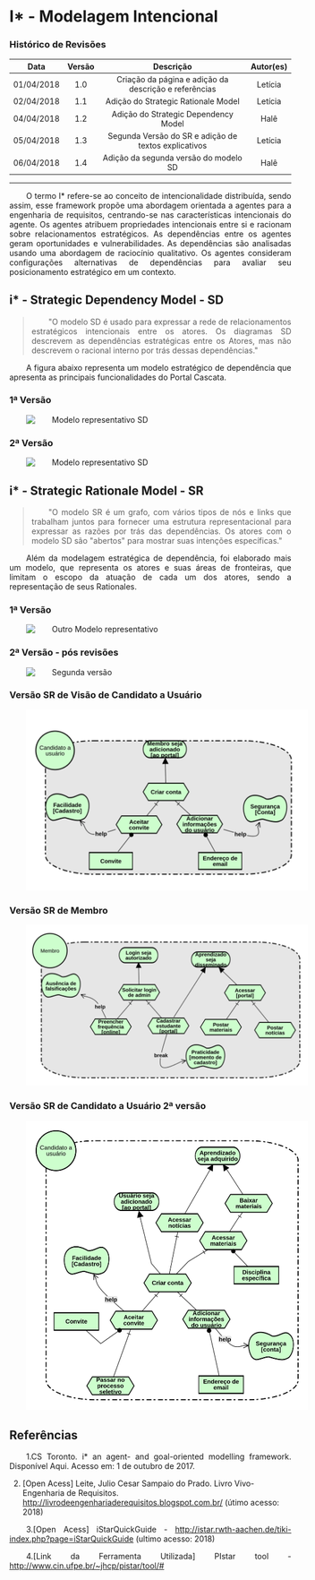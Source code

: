 <style> p { text-align: justify; text-indent: 30px; } </style>

# I* - Modelagem Intencional

### Histórico de Revisões

| Data | Versão | Descrição | Autor(es) |
|:----:|:------:|:---------:|:-----:|
|01/04/2018|1.0|Criação da página e adição da descrição e referências| Letícia |
|02/04/2018|1.1|Adição do Strategic Rationale Model| Letícia |
|04/04/2018|1.2|Adição do Strategic Dependency Model| Halê |
|05/04/2018|1.3|Segunda Versão do SR e adição de textos explicativos| Letícia |
|06/04/2018|1.4|Adição da segunda versão do modelo SD| Halê |

 ---

O termo I* refere-se ao conceito de intencionalidade distribuída, sendo assim, esse framework propõe uma abordagem orientada a agentes para a engenharia de requisitos, centrando-se nas características intencionais do agente. Os agentes atribuem propriedades intencionais entre si e racionam sobre relacionamentos estratégicos. As dependências entre os agentes geram oportunidades e vulnerabilidades. As dependências são analisadas usando uma abordagem de raciocínio qualitativo. Os agentes consideram configurações alternativas de dependências para avaliar seu posicionamento estratégico  em um contexto.

## i* - Strategic Dependency Model - SD

> "O modelo SD é usado para expressar a rede de relacionamentos estratégicos intencionais entre os atores. Os diagramas SD descrevem as dependências estratégicas entre os Atores, mas não descrevem o racional interno por trás dessas dependências."

A figura abaixo representa um modelo estratégico de dependência que apresenta as principais funcionalidades do Portal Cascata.

### 1ª Versão

![Modelo representativo SD](../img/istar/SD_Hale_v1.png)

### 2ª Versão

![Modelo representativo SD](../img/istar/SD_Hale_v2.png)

## i* - Strategic Rationale Model - SR

> "O modelo SR é um grafo, com vários tipos de nós e links que trabalham juntos para fornecer uma estrutura representacional para expressar as razões por trás das dependências. Os atores com o modelo SD são "abertos" para mostrar suas intenções específicas."

Além da modelagem estratégica de dependência, foi elaborado mais um modelo, que representa os atores e suas áreas de fronteiras, que limitam o escopo da atuação de cada um dos atores, sendo a representação de seus Rationales.

### 1ª Versão

![Outro Modelo representativo](../img/istar/SR_Leticia.png)

### 2ª Versão - pós revisões

![Segunda versão](../img/istar/SR_revisado_Leticia.png)

### Versão SR de Visão de Candidato a Usuário

![Visão de Usuário](../img/istar/SR_candidato_usuario.png)

### Versão SR de Membro

![Visão de Usuário](../img/istar/SR_membro.png)

### Versão SR de Candidato a Usuário 2ª versão

![Candidato a usuário](../img/istar/SR_candidato_usuario_versao2.png)

## **Referências**

1.CS Toronto. i* an agent- and goal-oriented modelling framework. Disponível Aqui. Acesso em: 1 de outubro de 2017.

2. [Open Acess] Leite, Julio Cesar Sampaio do Prado. Livro Vivo- Engenharia de Requisitos. http://livrodeengenhariaderequisitos.blogspot.com.br/ (útimo acesso: 2018)

3.[Open Acess] iStarQuickGuide - http://istar.rwth-aachen.de/tiki-index.php?page=iStarQuickGuide (ultimo acesso: 2018)

4.[Link da Ferramenta Utilizada] PIstar tool - http://www.cin.ufpe.br/~jhcp/pistar/tool/#
